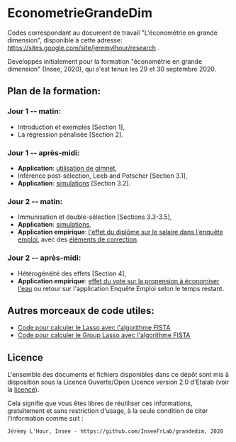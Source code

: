 # EconometrieGrandeDim

Codes correspondant au document de travail "L'économétrie en grande dimension", disponible à cette adresse: https://sites.google.com/site/jeremylhour/research .

Developpés initialement pour la formation "économétrie en grande dimension" (Insee, 2020), qui s'est tenue les 29 et 30 septembre 2020.

## Plan de la formation:

### Jour 1 -- matin:
- Introduction et exemples [Section 1],
- La régression pénalisée [Section 2].

    
### Jour 1 -- après-midi:
- **Application**: [utilisation de glmnet](RidgeLasso-glmnet.ipynb),
- Inférence post-sélection, Leeb and Potscher [Section 3.1],
- **Application**: [simulations](RegularizationBias.ipynb) [Section 3.2].
    
### Jour 2 -- matin:
- Immunisation et double-sélection [Sections 3.3-3.5],
- **Application**: [simulations](DoubleSelection.ipynb),
- **Application empirique**: [l'effet du diplôme sur le salaire dans l'enquête emploi](Exercice_EnqueteEmploi.ipynb), avec des [éléments de correction](ApplicationEnqueteEmploi.ipynb).
    
### Jour 2 -- après-midi:
- Hétérogénéité des effets [Section 4],
- **Application empirique**: [effet du vote sur la propension à économiser l'eau](GenericML-example.R) ou retour sur l'application Enquête Emploi selon le temps restant.


## Autres morceaux de code utiles:
- [Code pour calculer le Lasso avec l'algorithme FISTA](functions/LassoFISTA.R)
- [Code pour calculer le Group Lasso avec l'algorithme FISTA](functions/group_lasso.R)

## Licence

L'ensemble des documents et fichiers disponibles dans ce dépôt sont mis à
disposition sous la Licence Ouverte/Open Licence version 2.0 d'Etalab (voir la
[licence](./LICENCE)).

Cela signifie que vous êtes libres de réutiliser ces informations, gratuitement
et sans restriction d'usage, à la seule condition de citer l'information comme
suit :

```
Jérémy L'Hour, Insee - https://github.com/InseeFrLab/grandedim, 2020
```
